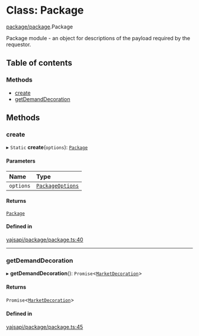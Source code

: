 # Class: Package

[package/package](../modules/package_package.md).Package

Package module - an object for descriptions of the payload required by the requestor.

## Table of contents

### Methods

- [create](package_package.Package.md#create)
- [getDemandDecoration](package_package.Package.md#getdemanddecoration)

## Methods

### create

▸ `Static` **create**(`options`): [`Package`](package_package.Package.md)

#### Parameters

| Name | Type |
| :------ | :------ |
| `options` | [`PackageOptions`](../interfaces/package_package.PackageOptions.md) |

#### Returns

[`Package`](package_package.Package.md)

#### Defined in

[yajsapi/package/package.ts:40](https://github.com/golemfactory/yajsapi/blob/e4105b2/yajsapi/package/package.ts#L40)

___

### getDemandDecoration

▸ **getDemandDecoration**(): `Promise`<[`MarketDecoration`](../modules/market_builder.md#marketdecoration)\>

#### Returns

`Promise`<[`MarketDecoration`](../modules/market_builder.md#marketdecoration)\>

#### Defined in

[yajsapi/package/package.ts:45](https://github.com/golemfactory/yajsapi/blob/e4105b2/yajsapi/package/package.ts#L45)
